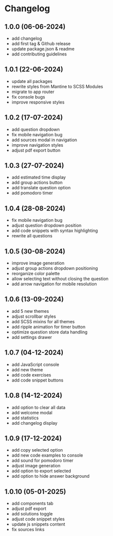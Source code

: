 # Changelog

## 1.0.0 (06-06-2024)

- add changelog
- add first tag & Github release
- update package.json & readme
- add contributing guidelines

## 1.0.1 (22-06-2024)

- update all packages
- rewrite styles from Mantine to SCSS Modules
- migrate to app router
- fix console bugs
- improve responsive styles

## 1.0.2 (17-07-2024)

- add question dropdown
- fix mobile navigation bug
- add sources modal in navigation
- improve navigation styles
- adjust pdf export button

## 1.0.3 (27-07-2024)

- add estimated time display
- add group actions button
- add translate question option
- add pomodoro timer

## 1.0.4 (28-08-2024)

- fix mobile navigation bug
- adjust question dropdown position
- add code snippets with syntax highlighting
- rewrite all questions


## 1.0.5 (30-08-2024)

- improve image generation
- adjust group actions dropdown positioning
- reorganize color palette
- allow selecting text without closing the question
- add arrow navigation for mobile resolution

## 1.0.6 (13-09-2024)

- add 5 new themes
- adjust scrollbar styles
- add SCSS mixins for all themes
- add ripple animation for timer button
- optimize question store data handling
- add settings drawer

## 1.0.7 (04-12-2024)

- add JavaScript console
- add new theme
- add code exercises
- add code snippet buttons

## 1.0.8 (14-12-2024)

- add option to clear all data
- add welcome modal
- add statistics
- add changelog display

## 1.0.9 (17-12-2024)

- add copy selected option
- add new code examples to console
- add sound for pomodoro timer
- adjust image generation
- add option to export selected
- add option to hide answer background

## 1.0.10 (05-01-2025)

- add components tab
- adjust pdf export
- add solutions toggle
- adjust code snippet styles
- update js snippets content
- fix sources links


